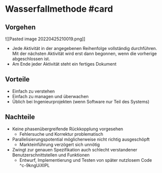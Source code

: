 # Wasserfallmethode #card 
## Vorgehen
![[Pasted image 20220425210019.png]]
- Jede Aktivität in der angegebenen Reihenfolge vollständig durchführen. Mit der nächsten Aktivität wird erst dann begonnen, wenn die vorherige abgeschlossen ist.
- Am Ende jeder Aktivität steht ein fertiges Dokument
## Vorteile
- Einfach zu verstehen
- Einfach zu managen und überwachen
- Üblich bei Ingenieurprojekten (wenn Software nur Teil des Systems)
## Nachteile
- Keine phasenübergreifende Rückkopplung vorgesehen
	- Fehlersuche und Korrektur problematisch
- Parallelisierungspotential möglicherweise nicht richtig ausgeschöpft
	- Markteinführung verzögert sich unnötig
- Zwingt zur genauen Spezifikation auch schlecht verstandener Benutzerschnittstellen und Funktionen
	- Entwurf, Implementierung und Testen von später nutzlosem Code
^c-9kngUiXIPL
